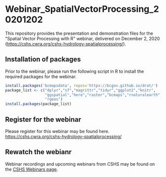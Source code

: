 # Webinar_SpatialVectorProcessing_20201202
This repository provides the presentation and demonstration files for the "Spatial Vector Processing with R" webinar, delivered on December 2, 2020 (https://cshs.cwra.org/cshs-hydrology-spatialprocessing/).

## Installation of packages
Prior to the webinar, please run the following script in R to install the required packages for the webinar.

``` r
install.packages('bcmapsdata', repos='https://bcgov.github.io/drat/')
package_list <- c("dplyr","sf","magrittr","tidyr","ggplot2","knitr",
                  "ggspatial","here","raster","bcmaps","rnaturalearth",
                  "rgeos")
install.packages(package_list)
```

## Register for the webinar
Please register for this webinar may be found here. https://cshs.cwra.org/cshs-hydrology-spatialprocessing/

## Rewatch the webianr
Webinar recordings and upcoming webinars from CSHS may be found on the [CSHS Webinars page](https://cshs.cwra.org/webinars/).
